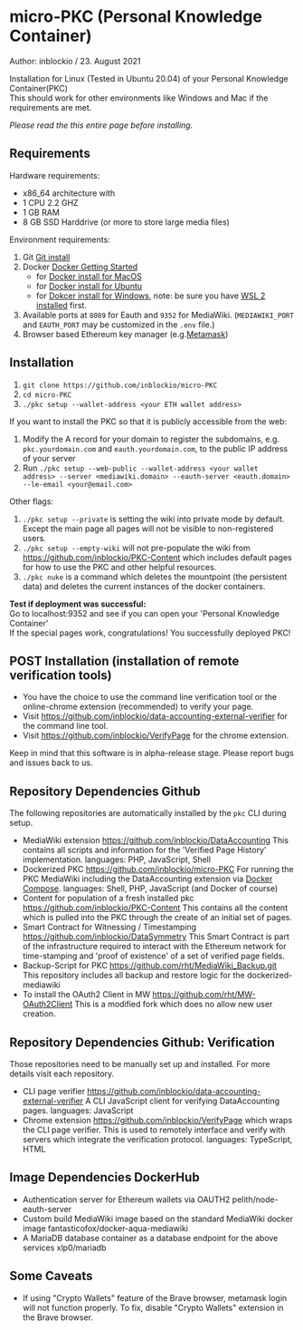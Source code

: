 # micro-PKC (Personal Knowledge Container)
Author: inblockio / 23. August 2021

Installation for Linux (Tested in Ubuntu 20.04) of your Personal Knowledge Container(PKC)\
This should work for other environments like Windows and Mac if the requirements are met.

_Please read the this entire page before installing._

## Requirements

Hardware requirements: 
* x86_64 architecture with 
* 1 CPU 2.2 GHZ 
* 1 GB RAM 
* 8 GB SSD Harddrive (or more to store large media files)

Environment requirements:
1. Git [Git install](https://github.com/git-guides/install-git)
2. Docker [Docker Getting Started](https://docs.docker.com/get-started/)
    * for [Docker install for MacOS](https://docs.docker.com/desktop/mac/install/)
    * for [Docker install for Ubuntu](https://docs.docker.com/engine/install/ubuntu/)
    * for [Dokcer install for Windows](https://docs.docker.com/desktop/windows/install/), note: be sure you have [WSL 2 installed](https://docs.microsoft.com/en-us/windows/wsl/install) first.
3. Available ports at `8089` for Eauth and `9352` for MediaWiki. (`MEDIAWIKI_PORT` and `EAUTH_PORT` may be customized in the `.env` file.) 
4. Browser based Ethereum key manager (e.g.[Metamask](https://metamask.io/))

## Installation

1. `git clone https://github.com/inblockio/micro-PKC`
2. `cd micro-PKC`
3. `./pkc setup --wallet-address <your ETH wallet address>` 

If you want to install the PKC so that it is publicly accessible from the web:
1. Modify the A record for your domain to register the subdomains, e.g. `pkc.yourdomain.com` and `eauth.yourdomain.com`, to the public IP address of your server
2. Run `./pkc setup --web-public --wallet-address <your wallet address> --server <mediawiki.domain> --eauth-server <eauth.domain> --le-email <your@email.com>`

Other flags:
1. `./pkc setup --private` is setting the wiki into private mode by default. Except the main page all pages will not be visible to non-registered users.
2. `./pkc setup --empty-wiki` will not pre-populate the wiki from https://github.com/inblockio/PKC-Content which includes default pages for how to use the PKC and other helpful resources.
3. `./pkc nuke` is a command which deletes the mountpoint (the persistent data) and deletes the current instances of the docker containers.

**Test if deployment was successful:**\
Go to localhost:9352 and see if you can open your 'Personal Knowledge Container'\
If the special pages work, congratulations! You successfully deployed PKC!

## POST Installation (installation of remote verification tools)

* You have the choice to use the command line verification tool or the online-chrome extension (recommended) to verify your page.
* Visit https://github.com/inblockio/data-accounting-external-verifier for the command line tool.
* Visit https://github.com/inblockio/VerifyPage for the chrome extension.

Keep in mind that this software is in alpha-release stage. Please report bugs and issues back to us.

## Repository Dependencies Github

The following repositories are automatically installed by the `pkc` CLI during setup. 
- MediaWiki extension https://github.com/inblockio/DataAccounting
  This contains all scripts and information for the 'Verified Page History' implementation.
  languages: PHP, JavaScript, Shell
- Dockerized PKC https://github.com/inblockio/micro-PKC
  For running the PKC MediaWiki including the DataAccounting extension via [Docker Compose](https://docs.docker.com/compose/).
  languages: Shell, PHP, JavaScript (and Docker of course)
- Content for population of a fresh installed pkc https://github.com/inblockio/PKC-Content
  This contains all the content which is pulled into the PKC through the create of an initial set of pages.
- Smart Contract for Witnessing / Timestamping https://github.com/inblockio/DataSymmetry
  This Smart Contract is part of the infrastructure required to interact with the Ethereum network for time-stamping 
  and 'proof of existence' of a set of verified page fields.  
- Backup-Script for PKC https://github.com/rht/MediaWiki_Backup.git 
  This repository includes all backup and restore logic for the dockerized-mediawiki
- To install the OAuth2 Client in MW https://github.com/rht/MW-OAuth2Client
  This is a modified fork which does no allow new user creation.

##  Repository Dependencies Github: Verification

Those repositories need to be manually set up and installed. For more details visit each repository.
- CLI page verifier https://github.com/inblockio/data-accounting-external-verifier
  A CLI JavaScript client for verifying DataAccounting pages.
  languages: JavaScript
- Chrome extension https://github.com/inblockio/VerifyPage which wraps the CLI page verifier.
  This is used to remotely interface and verify with servers which integrate the verification protocol.
  languages: TypeScript, HTML

## Image Dependencies DockerHub

- Authentication server for Ethereum wallets via OAUTH2 pelith/node-eauth-server
- Custom build MediaWiki image based on the standard MediaWiki docker image fantasticofox/docker-aqua-mediawiki 
- A MariaDB database container as a database endpoint for the above services xlp0/mariadb

## Some Caveats
- If using "Crypto Wallets" feature of the Brave browser, metamask login will not function properly. To fix, disable "Crypto Wallets" extension in the Brave browser. 
